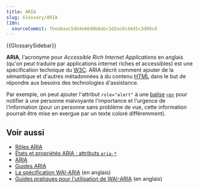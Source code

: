 ```yaml
---
title: ARIA
slug: Glossary/ARIA
l10n:
  sourceCommit: fbeabaac54b4e6640b0abc1d2ac6c44d1c3d09cd
---
```


{{GlossarySidebar}}

**ARIA**, l'acronyme pour <i lang="en">Accessible Rich Internet Applications</i> en anglais (qu'on peut traduire par applications internet riches et accessibles) est une spécification technique du [W3C](/fr/docs/Glossary/W3C). ARIA décrit comment ajouter de la sémantique et d'autres métadonnées à du contenu [HTML](/fr/docs/Glossary/HTML) dans le but de répondre aux besoins des technologies d'assistance.

Par exemple, on peut ajouter l'attribut `role="alert"` à une [balise](/fr/docs/Glossary/Tag) [`<p>`](/fr/docs/Web/HTML/Element/p) pour notifier à une personne malvoyante l'importance et l'urgence de l'information (pour un personne sans problème de vue, cette information pourrait être mise en exergue par un texte coloré différemment).

## Voir aussi

- [Rôles ARIA](/fr/docs/Web/Accessibility/ARIA/Roles)
- [États et propriétés ARIA&nbsp;: attributs `aria-*`](/fr/docs/Web/Accessibility/ARIA/Attributes)
- [ARIA](/fr/docs/Web/Accessibility/ARIA)
- [Guides ARIA](/fr/docs/Web/Accessibility/ARIA/ARIA_Guides)
- [La spécification WAI-ARIA](https://w3c.github.io/aria/) (en anglais)
- [Guides pratiques pour l'utilisation de WAI-ARIA](https://www.w3.org/WAI/ARIA/apg/) (en anglais)
